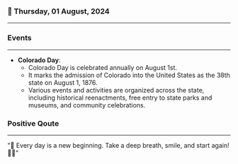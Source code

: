 ### 📅 Thursday, 01 August, 2024
------
### Events
------
- **Colorado Day**:
  - Colorado Day is celebrated annually on August 1st.
  - It marks the admission of Colorado into the United States as the 38th state on August 1, 1876.
  - Various events and activities are organized across the state, including historical reenactments, free entry to state parks and museums, and community celebrations.


### Positive Qoute
------
"🌟 Every day is a new beginning. Take a deep breath, smile, and start again! 🌈😊"
